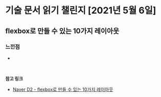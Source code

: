 # 기술 문서 읽기 챌린지 [2021년 5월 6일]

## **flexbox로 만들 수 있는 10가지 레이아웃**



### 느낀점

-   

<br/>

**참고 링크**

-   [Naver D2 - flexbox로 만들 수 있는 10가지 레이아웃](https://d2.naver.com/helloworld/8540176)
